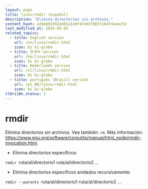```yaml
---
layout: page
title: linux/rmdir (español)
description: "Elimina directorios sin archivos."
content_hash: a19eb033924d01a1e0f47e65f86f2164fdaeec5d
last_modified_at: 2025-03-02
related_topics:
  - title: English version
    url: /en/linux/rmdir.html
    icon: bi bi-globe
  - title: 한국어 version
    url: /ko/linux/rmdir.html
    icon: bi bi-globe
  - title: Nederlands version
    url: /nl/linux/rmdir.html
    icon: bi bi-globe
  - title: português (Brasil) version
    url: /pt_BR/linux/rmdir.html
    icon: bi bi-globe
tldri18n_status: 2
---
```

# rmdir

Elimina directorios sin archivos.
Vea también: `rm`.
Más información: <https://www.gnu.org/software/coreutils/manual/html_node/rmdir-invocation.html>.

- Elimina directorios específicos:

`rmdir `<span class="tldr-var badge badge-pill bg-dark-lm bg-white-dm text-white-lm text-dark-dm font-weight-bold">ruta/al/directorio1 ruta/al/directorio2 ...</span>

- Elimina directorios específicos anidados recursivamente:

`rmdir --parents `<span class="tldr-var badge badge-pill bg-dark-lm bg-white-dm text-white-lm text-dark-dm font-weight-bold">ruta/al/directorio1 ruta/al/directorio2 ...</span>
